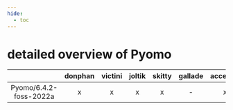 ```yaml
---
hide:
  - toc
---
```


detailed overview of Pyomo
==========================

| |donphan|victini|joltik|skitty|gallade|accelgor|swalot|doduo|
| :---: | :---: | :---: | :---: | :---: | :---: | :---: | :---: | :---: |
|Pyomo/6.4.2-foss-2022a|x|x|x|x|-|x|x|x|
